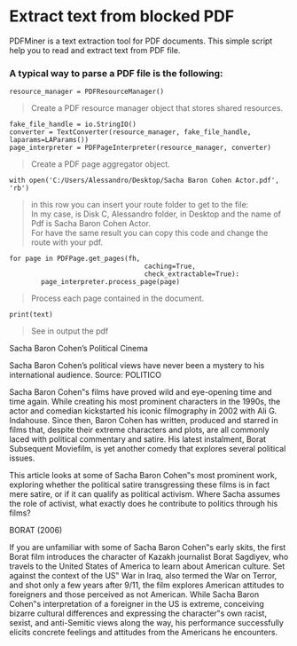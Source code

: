 # Extract text from blocked PDF

PDFMiner is a text extraction tool for PDF documents. 
This simple script help you to read and extract text from PDF file.<br/>

### A typical way to parse a PDF file is the following:


```
resource_manager = PDFResourceManager()
```
> Create a PDF resource manager object that stores shared resources.

```
fake_file_handle = io.StringIO()
converter = TextConverter(resource_manager, fake_file_handle, laparams=LAParams())
page_interpreter = PDFPageInterpreter(resource_manager, converter)
```
> Create a PDF page aggregator object.
```
with open('C:/Users/Alessandro/Desktop/Sacha Baron Cohen Actor.pdf', 'rb') 
```
> in this row you can insert your route folder to get to the file:<br/>
In my case, is Disk C, Alessandro folder, in Desktop and the name of Pdf is Sacha Baron Cohen Actor.<br/>
For have the same result you can copy this code and change the route with your pdf. <br/>

```
for page in PDFPage.get_pages(fh,
                                  caching=True,
                                  check_extractable=True):
        page_interpreter.process_page(page)
```
> Process each page contained in the document.

```
print(text)
```
> See in output the pdf 


Sacha Baron Cohen’s Political Cinema 

Sacha Baron Cohen’s political views have never been a mystery to his international audience. Source: 
POLITICO  

Sacha Baron Cohen‟s films have proved wild and eye-opening time and time again. While creating 
his most prominent characters in the 1990s, the actor and comedian kickstarted his iconic 
filmography in 2002 with Ali G. Indahouse. Since then, Baron Cohen has written, produced and 
starred in films that, despite their extreme characters and plots, are all commonly laced with 
political commentary and satire. His latest instalment, Borat Subsequent Moviefilm, is yet another 
comedy that explores several political issues.  

This article looks at some of Sacha Baron Cohen‟s most prominent work, exploring whether the 
political satire transgressing these films is in fact mere satire, or if it can qualify as political 
activism. Where Sacha assumes the role of activist, what exactly does he contribute to politics 
through his films?  

BORAT (2006)  

If you are unfamiliar with some of Sacha Baron Cohen‟s early skits, the first Borat film introduces 
the character of Kazakh journalist Borat Sagdiyev, who travels to the United States of America to 
learn about American culture. Set against the context of the US‟ War in Iraq, also termed the War 
on Terror, and shot only a few years after 9/11, the film explores American attitudes to foreigners 
and those perceived as not American. While Sacha Baron Cohen‟s interpretation of a foreigner in 
the US is extreme, conceiving bizarre cultural differences and expressing the character‟s own racist, 
sexist, and anti-Semitic views along the way, his performance successfully elicits concrete feelings 
and attitudes from the Americans he encounters.  

